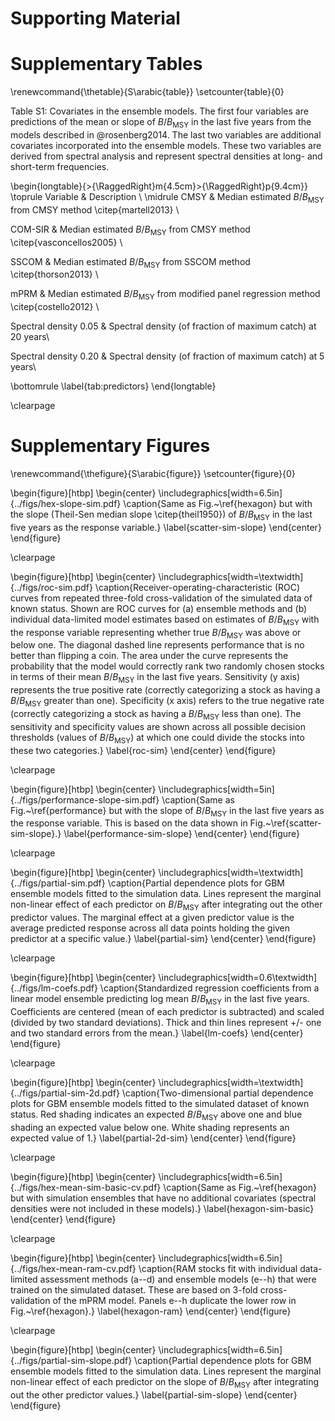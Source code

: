 # Supporting Material

<!--
Supporting Information (i.e., online appendices) should be cited in the text of
the paper. Every piece is cited as Supporting Information, not by specific
appendix number. Before Literature Cited, insert a paragraph in the exact
format shown below that provides a brief description of supporting information
elements.

Supporting Information

XXX (Appendix S1), XXX (Appendix S2), and a XXX translation of the article
(Appendix S3) are available online. The authors are solely responsible for the
content and functionality of these materials. Queries (other than absence of
the material) should be directed to the corresponding author.
-->

# Supplementary Tables

\renewcommand{\thetable}{S\arabic{table}}
\setcounter{table}{0}

Table S1: Covariates in the ensemble models. The first four variables are predictions of the mean or slope of $B/B_\mathrm{MSY}$ in the last five years from the models described in @rosenberg2014. The last two variables are additional covariates incorporated into the ensemble models. These two variables are derived from spectral analysis and represent spectral densities at long- and short-term frequencies.

\begin{longtable}{>{\RaggedRight}m{4.5cm}>{\RaggedRight}p{9.4cm}}
\toprule
Variable & Description \\ 
\midrule
CMSY & Median estimated $B/B_{\mathrm{MSY}}$ from 
  CMSY method \citep{martell2013} \\ 

COM-SIR & Median estimated $B/B_{\mathrm{MSY}}$ from 
  CMSY method \citep{vasconcellos2005} \\ 

SSCOM & Median estimated $B/B_{\mathrm{MSY}}$ 
  from SSCOM method \citep{thorson2013} \\ 

mPRM & Median estimated $B/B_{\mathrm{MSY}}$ 
  from modified panel regression method \citep{costello2012} \\ 

Spectral density 0.05 & Spectral density (of fraction of maximum catch) at 20 years\\

Spectral density 0.20 & Spectral density (of fraction of maximum catch) at 5 years\\

\bottomrule
\label{tab:predictors}
\end{longtable}

\clearpage

# Supplementary Figures

\renewcommand{\thefigure}{S\arabic{figure}}
\setcounter{figure}{0}

\begin{figure}[htbp]
\begin{center}
\includegraphics[width=6.5in]{../figs/hex-slope-sim.pdf}
\caption{Same as Fig.~\ref{hexagon} but with the slope (Theil-Sen median slope \citep{theil1950}) of $B/B_\mathrm{MSY}$ in the last five years as the response variable.}
\label{scatter-sim-slope}
\end{center}
\end{figure}

\clearpage

\begin{figure}[htbp]
\begin{center}
\includegraphics[width=\textwidth]{../figs/roc-sim.pdf}
\caption{Receiver-operating-characteristic (ROC) curves from repeated three-fold cross-validation of the simulated data of known status. Shown are ROC curves for (a) ensemble methods and (b) individual data-limited model estimates based on estimates of $B/B_\mathrm{MSY}$ with the response variable representing whether true $B/B_\mathrm{MSY}$ was above or below one. The diagonal dashed line represents performance that is no better than flipping a coin. The area under the curve represents the probability that the model would correctly rank two randomly chosen stocks in terms of their mean $B/B_\mathrm{MSY}$ in the last five years. Sensitivity (y axis) represents the true positive rate (correctly categorizing a stock as having a $B/B_\mathrm{MSY}$ greater than one). Specificity (x axis) refers to the true negative rate (correctly categorizing a stock as having a $B/B_\mathrm{MSY}$ less than one). The sensitivity and specificity values are shown across all possible decision thresholds (values of $B/B_\mathrm{MSY}$) at which one could divide the stocks into these two categories.}
\label{roc-sim}
\end{center}
\end{figure}

\clearpage

\begin{figure}[htbp]
\begin{center}
\includegraphics[width=5in]{../figs/performance-slope-sim.pdf}
\caption{Same as Fig.~\ref{performance} but with the slope of $B/B_\mathrm{MSY}$ in
the last five years as the response variable. This is based on the data shown in Fig.~\ref{scatter-sim-slope}.}
\label{performance-sim-slope}
\end{center}
\end{figure}

\clearpage


\begin{figure}[htbp]
\begin{center}
\includegraphics[width=\textwidth]{../figs/partial-sim.pdf}
\caption{Partial dependence plots for GBM ensemble models fitted to the
simulation data. Lines represent the marginal non-linear effect of each
predictor on $B/B_\mathrm{MSY}$ after integrating out the other predictor values. The marginal effect at a given predictor value is the average predicted response across all data points holding the given predictor at a specific value.}
\label{partial-sim}
\end{center}
\end{figure}

<!--
\clearpage

\begin{figure}[htbp]
\begin{center}
\includegraphics[width=\textwidth]{../figs/gbm-partial-residuals.pdf}
\caption{Partial residuals plot from the GBM model. The dots represent the residuals when predicting from the model with the predictor set to its mean value. The lines represent the prediction when all other predictors are set to their mean value. Note that these are on a scale of $\log$ $B/B_\mathrm{MSY}$ residuals.}
\label{partial-residuals-sim-gbm}
\end{center}
\end{figure}
-->
\clearpage

\begin{figure}[htbp]
\begin{center}
\includegraphics[width=0.6\textwidth]{../figs/lm-coefs.pdf}
\caption{Standardized regression coefficients from a linear model ensemble predicting log mean $B/B_\mathrm{MSY}$ in the last five years. Coefficients are centered (mean of each predictor is subtracted) and scaled (divided by two standard deviations). Thick and thin lines represent +/- one and two standard errors from the mean.}
\label{lm-coefs}
\end{center}
\end{figure}

\clearpage

\begin{figure}[htbp]
\begin{center}
\includegraphics[width=\textwidth]{../figs/partial-sim-2d.pdf}
\caption{Two-dimensional partial dependence plots for GBM ensemble models fitted to the simulated dataset of known status. Red shading indicates an expected $B/B_\mathrm{MSY}$ above one and blue shading an expected value below one. White shading represents an expected value of 1.}
\label{partial-2d-sim}
\end{center}
\end{figure}

\clearpage

\begin{figure}[htbp]
\begin{center}
\includegraphics[width=6.5in]{../figs/hex-mean-sim-basic-cv.pdf}
\caption{Same as Fig.~\ref{hexagon} but with simulation ensembles that have no additional covariates (spectral densities were not included in these models).}
\label{hexagon-sim-basic}
\end{center}
\end{figure}

\clearpage

\begin{figure}[htbp]
\begin{center}
\includegraphics[width=6.5in]{../figs/hex-mean-ram-cv.pdf}
\caption{RAM stocks fit with individual data-limited assessment methods (a--d) and ensemble models (e--h) that were trained on the simulated dataset. These are based on 3-fold cross-validation of the mPRM model. Panels e--h duplicate the lower row in Fig.~\ref{hexagon}.}
\label{hexagon-ram}
\end{center}
\end{figure}

\clearpage

\begin{figure}[htbp]
\begin{center}
\includegraphics[width=6.5in]{../figs/partial-sim-slope.pdf}
\caption{Partial dependence plots for GBM ensemble models fitted to the
simulation data. Lines represent the marginal non-linear effect of each
predictor on the slope of $B/B_\mathrm{MSY}$ after integrating out the other predictor values.}
\label{partial-sim-slope}
\end{center}
\end{figure}


